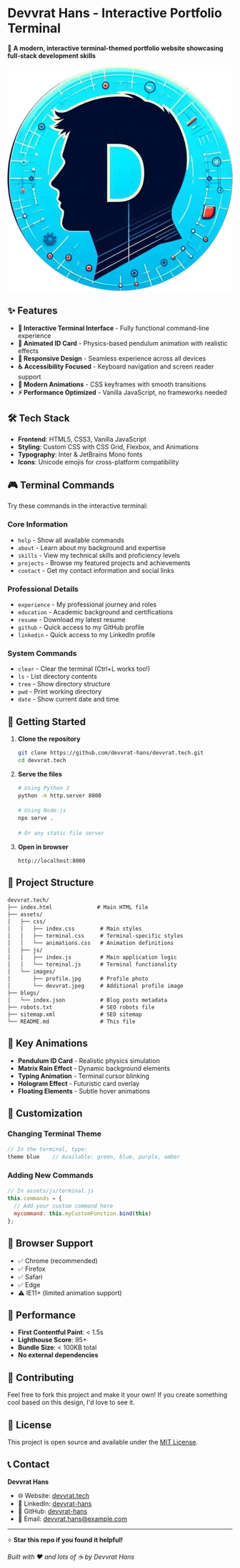 # Devvrat Hans - Interactive Portfolio Terminal

🚀 **A modern, interactive terminal-themed portfolio website showcasing full-stack development skills**

![Portfolio Preview](./assets/images/profile.jpg)

## ✨ Features

- **🎯 Interactive Terminal Interface** - Fully functional command-line experience
- **🎪 Animated ID Card** - Physics-based pendulum animation with realistic effects
- **📱 Responsive Design** - Seamless experience across all devices
- **♿ Accessibility Focused** - Keyboard navigation and screen reader support
- **🎨 Modern Animations** - CSS keyframes with smooth transitions
- **⚡ Performance Optimized** - Vanilla JavaScript, no frameworks needed

## 🛠️ Tech Stack

- **Frontend**: HTML5, CSS3, Vanilla JavaScript
- **Styling**: Custom CSS with CSS Grid, Flexbox, and Animations
- **Typography**: Inter & JetBrains Mono fonts
- **Icons**: Unicode emojis for cross-platform compatibility

## 🎮 Terminal Commands

Try these commands in the interactive terminal:

### Core Information
- `help` - Show all available commands
- `about` - Learn about my background and expertise
- `skills` - View my technical skills and proficiency levels
- `projects` - Browse my featured projects and achievements
- `contact` - Get my contact information and social links

### Professional Details
- `experience` - My professional journey and roles
- `education` - Academic background and certifications
- `resume` - Download my latest resume
- `github` - Quick access to my GitHub profile
- `linkedin` - Quick access to my LinkedIn profile

### System Commands
- `clear` - Clear the terminal (Ctrl+L works too!)
- `ls` - List directory contents
- `tree` - Show directory structure
- `pwd` - Print working directory
- `date` - Show current date and time

## 🚀 Getting Started

1. **Clone the repository**
   ```bash
   git clone https://github.com/devvrat-hans/devvrat.tech.git
   cd devvrat.tech
   ```

2. **Serve the files**
   ```bash
   # Using Python 3
   python -m http.server 8000
   
   # Using Node.js
   npx serve .
   
   # Or any static file server
   ```

3. **Open in browser**
   ```
   http://localhost:8000
   ```

## 📁 Project Structure

```
devvrat.tech/
├── index.html              # Main HTML file
├── assets/
│   ├── css/
│   │   ├── index.css        # Main styles
│   │   ├── terminal.css     # Terminal-specific styles
│   │   └── animations.css   # Animation definitions
│   ├── js/
│   │   ├── index.js         # Main application logic
│   │   └── terminal.js      # Terminal functionality
│   └── images/
│       ├── profile.jpg      # Profile photo
│       └── devvrat.jpeg     # Additional profile image
├── blogs/
│   └── index.json           # Blog posts metadata
├── robots.txt               # SEO robots file
├── sitemap.xml              # SEO sitemap
└── README.md                # This file
```

## 🎨 Key Animations

- **Pendulum ID Card** - Realistic physics simulation
- **Matrix Rain Effect** - Dynamic background elements
- **Typing Animation** - Terminal cursor blinking
- **Hologram Effect** - Futuristic card overlay
- **Floating Elements** - Subtle hover animations

## 🔧 Customization

### Changing Terminal Theme
```javascript
// In the terminal, type:
theme blue    // Available: green, blue, purple, amber
```

### Adding New Commands
```javascript
// In assets/js/terminal.js
this.commands = {
  // Add your custom command here
  mycommand: this.myCustomFunction.bind(this)
};
```

## 📱 Browser Support

- ✅ Chrome (recommended)
- ✅ Firefox
- ✅ Safari
- ✅ Edge
- ⚠️ IE11+ (limited animation support)

## 🌟 Performance

- **First Contentful Paint**: < 1.5s
- **Lighthouse Score**: 95+
- **Bundle Size**: < 100KB total
- **No external dependencies**

## 🤝 Contributing

Feel free to fork this project and make it your own! If you create something cool based on this design, I'd love to see it.

## 📄 License

This project is open source and available under the [MIT License](LICENSE).

## 📞 Contact

**Devvrat Hans**
- 🌐 Website: [devvrat.tech](https://devvrat.tech)
- 💼 LinkedIn: [devvrat-hans](https://linkedin.com/in/devvrat-hans)
- 🐙 GitHub: [devvrat-hans](https://github.com/devvrat-hans)
- 📧 Email: devvrat.hans@example.com

---

⭐ **Star this repo if you found it helpful!**

*Built with ❤️ and lots of ☕ by Devvrat Hans*
